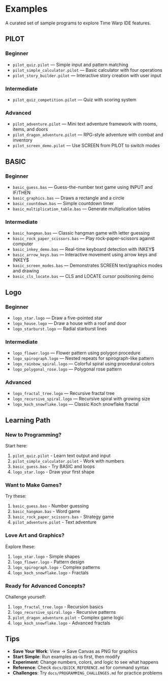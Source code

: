 # Examples

A curated set of sample programs to explore Time Warp IDE features.

## PILOT

### Beginner

- `pilot_quiz.pilot` — Simple input and pattern matching
- `pilot_simple_calculator.pilot` — Basic calculator with four operations
- `pilot_story_builder.pilot` — Interactive story creation with user input

### Intermediate

- `pilot_quiz_competition.pilot` — Quiz with scoring system

### Advanced

- `pilot_adventure.pilot` — Mini text adventure framework with rooms, items, and doors
- `pilot_dragon_adventure.pilot` — RPG-style adventure with combat and inventory
- `pilot_screen_demo.pilot` — Use SCREEN from PILOT to switch modes

## BASIC

### Beginner

- `basic_guess.bas` — Guess-the-number text game using INPUT and IF/THEN
- `basic_graphics.bas` — Draws a rectangle and a circle
- `basic_countdown.bas` — Simple countdown timer
- `basic_multiplication_table.bas` — Generate multiplication tables

### Intermediate
- `basic_hangman.bas` — Classic hangman game with letter guessing
- `basic_rock_paper_scissors.bas` — Play rock-paper-scissors against computer
- `basic_inkey_demo.bas` — Real-time keyboard detection with INKEY$
- `basic_arrow_keys.bas` — Interactive movement using arrow keys and INKEY$
- `basic_screen_modes.bas` — Demonstrates SCREEN text/graphics modes and drawing
- `basic_cls_locate.bas` — CLS and LOCATE cursor positioning demo

## Logo

### Beginner

- `logo_star.logo` — Draw a five-pointed star
- `logo_house.logo` — Draw a house with a roof and door
- `logo_starburst.logo` — Radial starburst lines

### Intermediate

- `logo_flower.logo` — Flower pattern using polygon procedure
- `logo_spirograph.logo` — Nested repeats for spirograph-like pattern
- `logo_rainbow_spiral.logo` — Colorful spiral using procedural colors
- `logo_polygonal_rose.logo` — Polygonal rose pattern

### Advanced

- `logo_fractal_tree.logo` — Recursive fractal tree
- `logo_recursive_spiral.logo` — Recursive spiral with growing size
- `logo_koch_snowflake.logo` — Classic Koch snowflake fractal

## Learning Path

### New to Programming?

Start here:

1. `pilot_quiz.pilot` - Learn text output and input
2. `pilot_simple_calculator.pilot` - Work with numbers
3. `basic_guess.bas` - Try BASIC and loops
4. `logo_star.logo` - Draw your first shape

### Want to Make Games?

Try these:

1. `basic_guess.bas` - Number guessing
2. `basic_hangman.bas` - Word game
3. `basic_rock_paper_scissors.bas` - Strategy game
4. `pilot_adventure.pilot` - Text adventure

### Love Art and Graphics?

Explore these:

1. `logo_star.logo` - Simple shapes
2. `logo_flower.logo` - Pattern design
3. `logo_spirograph.logo` - Complex patterns
4. `logo_koch_snowflake.logo` - Fractals

### Ready for Advanced Concepts?

Challenge yourself:

1. `logo_fractal_tree.logo` - Recursion basics
2. `logo_recursive_spiral.logo` - Recursive patterns
3. `pilot_dragon_adventure.pilot` - Complex game logic
4. `logo_koch_snowflake.logo` - Advanced fractals

## Tips

- **Save Your Work**: View → Save Canvas as PNG for graphics
- **Start Simple**: Run examples as-is first, then modify
- **Experiment**: Change numbers, colors, and logic to see what happens
- **Reference**: Check `docs/QUICK_REFERENCE.md` for command syntax
- **Challenges**: Try `docs/PROGRAMMING_CHALLENGES.md` for practice problems

